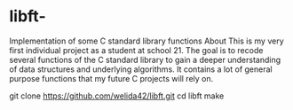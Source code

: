 # libft-
Implementation of some C standard library functions
About
This is my very first individual project as a student at school 21. The goal is to recode several functions of the C standard library to gain a deeper understanding of data structures and underlying algorithms. It contains a lot of general purpose functions that my future C projects will rely on.

git clone https://github.com/welida42/libft.git
cd libft
make
